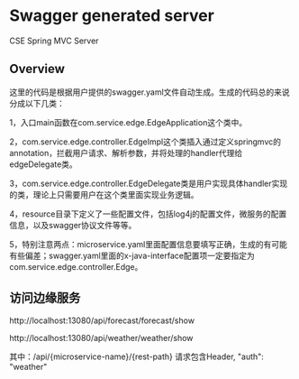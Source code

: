 # Swagger generated server

CSE Spring MVC Server


## Overview
这里的代码是根据用户提供的swagger.yaml文件自动生成。生成的代码总的来说分成以下几类：

1，入口main函数在com.service.edge.EdgeApplication这个类中。

2，com.service.edge.controller.EdgeImpl这个类插入通过定义springmvc的annotation，拦截用户请求、解析参数，并将处理的handler代理给edgeDelegate类。

3，com.service.edge.controller.EdgeDelegate类是用户实现具体handler实现的类，理论上只需要用户在这个类里面实现业务逻辑。


4，resource目录下定义了一些配置文件，包括log4j的配置文件，微服务的配置信息，以及swagger协议文件等等。

5，特别注意两点：microservice.yaml里面配置信息要填写正确，生成的有可能有些偏差；swagger.yaml里面的x-java-interface配置项一定要指定为com.service.edge.controller.Edge。


## 访问边缘服务

http://localhost:13080/api/forecast/forecast/show

http://localhost:13080/api/weather/weather/show

其中：/api/{microservice-name}/{rest-path}
请求包含Header, "auth": "weather"
